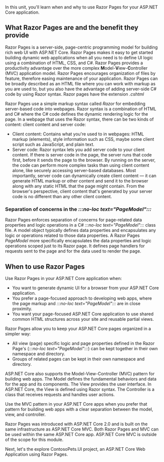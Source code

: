 In this unit, you'll learn when and why to use Razor Pages for your ASP.NET Core application.

## What Razor Pages are and the benefit they provide

Razor Pages is a server-side, page-centric programming model for building rich web UI with ASP.NET Core. Razor Pages makes it easy to get started building dynamic web applications when all you need is to define UI logic using a combination of HTML, CSS, and C#. Razor Pages provides a productivity advantage over the more complex **M**odel-**V**iew-**C**ontroller (MVC) application model. Razor Pages encourages organization of files by feature, therefore easing maintenance of your application. Razor Pages can be broadly described as an HTML file where you can work with markup as you are used to, but you also have the advantage of adding server-side C# code by using Razor syntax. Razor pages have the extension *.cshtml*

Razor Pages use a simple markup syntax called *Razor* for embedding server-based code into webpages. Razor syntax is a combination of HTML and C# where the C# code defines the dynamic rendering logic for the page. In a webpage that uses the Razor syntax, there can be two kinds of content: client content and server code:

* Client content: Contains what you're used to in webpages: HTML markup (elements), style information such as CSS, maybe some client script such as JavaScript, and plain text.
* Server code: Razor syntax lets you add server code to your client content. If there is server code in the page, the server runs that code first, before it sends the page to the browser. By running on the server, the code can perform more complex tasks than using client content alone, like securely accessing server-based databases. Most importantly, server code can dynamically create client content &mdash; it can generate HTML markup or other content and send it to the browser along with any static HTML that the page might contain. From the browser's perspective, client content that's generated by your server code is no different than any other client content.

### Separation of concerns in the *:::no-loc text="PageModel":::*

Razor Pages enforces separation of concerns for page-related data properties and logic operations in a C# *:::no-loc text="PageModel":::* class file. A model object typically defines data properties and encapsulates any logic or operations related to those data properties. A Razor Pages *PageModel* more specifically encapsulates the data properties and logic operations scoped just to its Razor page. It defines page handlers for requests sent to the page and for the data used to render the page.

## When to use Razor Pages

Use Razor Pages in your ASP.NET Core application when:

* You want to generate dynamic UI for a browser from your ASP.NET Core application.
* You prefer a page-focused approach to developing web apps, where the page markup and *:::no-loc text="PageModel":::* are in close proximity.
* You want your page-focused ASP.NET Core application to use shared common HTML structures across your site and reusable partial views.

Razor Pages allow you to keep your ASP.NET Core pages organized in a simpler way:

* All view (page) specific logic and page properties defined in the Razor Page's (*:::no-loc text="PageModel":::*) can be kept together in their own namespace and directory.
* Groups of related pages can be kept in their own namespace and directory.

ASP.NET Core also supports the Model-View-Controller (MVC) pattern for building web apps. The Model defines the fundamental behaviors and data for the app and its components. The View provides the user interface. In ASP.NET Core, the View is defined using Razor syntax. The Controller is a class that receives requests and handles user actions.

Use the MVC pattern in your ASP.NET Core apps when you prefer that pattern for building web apps with a clear separation between the model, view, and controller.

Razor Pages was introduced with ASP.NET Core 2.0 and is built on the same infrastructure as ASP.NET Core MVC. Both Razor Pages and MVC can be used within the same ASP.NET Core app. ASP.NET Core MVC is outside of the scope for this module.

Next, let's the explore ContosoPets.UI project, an ASP.NET Core Web Application using Razor Pages.
